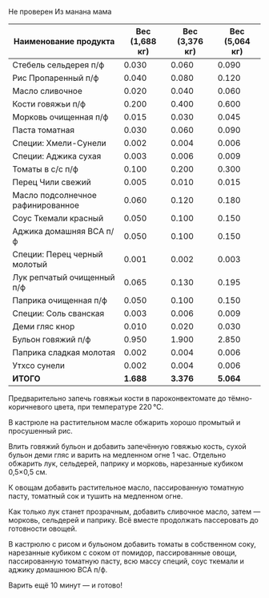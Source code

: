 Не проверен
Из манана мама

| Наименование продукта              | Вес (1,688 кг) | Вес (3,376 кг) | Вес (5,064 кг) |
|-----------------------------------|----------------|----------------|----------------|
| Стебель сельдерея п/ф             | 0.030          | 0.060          | 0.090          |
| Рис Пропаренный п/ф               | 0.040          | 0.080          | 0.120          |
| Масло сливочное                   | 0.020          | 0.040          | 0.060          |
| Кости говяжьи п/ф                 | 0.200          | 0.400          | 0.600          |
| Морковь очищенная п/ф             | 0.015          | 0.030          | 0.045          |
| Паста томатная                    | 0.030          | 0.060          | 0.090          |
| Специи: Хмели-Сунели              | 0.002          | 0.004          | 0.006          |
| Специи: Аджика сухая              | 0.003          | 0.006          | 0.009          |
| Томаты в с/с п/ф                  | 0.100          | 0.200          | 0.300          |
| Перец Чили свежий                 | 0.005          | 0.010          | 0.015          |
| Масло подсолнечное рафинированное| 0.060          | 0.120          | 0.180          |
| Соус Ткемали красный              | 0.050          | 0.100          | 0.150          |
| Аджика домашняя ВСА п/ф           | 0.050          | 0.100          | 0.150          |
| Специи: Перец черный молотый      | 0.001          | 0.002          | 0.003          |
| Лук репчатый очищенный п/ф        | 0.065          | 0.130          | 0.195          |
| Паприка очищенная п/ф             | 0.050          | 0.100          | 0.150          |
| Специи: Соль сванская             | 0.003          | 0.006          | 0.009          |
| Деми гляс кнор                    | 0.010          | 0.020          | 0.030          |
| Бульон говяжий п/ф                | 0.950          | 1.900          | 2.850          |
| Паприка сладкая молотая           | 0.002          | 0.004          | 0.006          |
| Утхсо сунели                      | 0.002          | 0.004          | 0.006          |
| **ИТОГО**                         | **1.688**      | **3.376**      | **5.064**      |


Предварительно запечь говяжьи кости в пароконвектомате до тёмно-коричневого цвета, при температуре 220 °C.

В кастрюле на растительном масле обжарить хорошо промытый и просушенный рис.

Влить говяжий бульон и добавить запечённую говяжью кость, сухой бульон деми гляс и варить на медленном огне 1 час. Отдельно обжарить лук, сельдерей, паприку и морковь, нарезанные кубиком 0,5×0,5 см.

К овощам добавить растительное масло, пассированную томатную пасту, томатный сок и тушить на медленном огне.

Как только лук станет прозрачным, добавить сливочное масло, затем — морковь, сельдерей и паприку. Всё вместе продолжать пассеровать до готовности овощей.

В кастрюлю с рисом и бульоном добавить томаты в собственном соку, нарезанные кубиком с соком от помидор, пассированные овощи, пассированную томатную пасту, всю массу специй, соус ткемали и аджику домашнюю ВСА п/ф.

Варить ещё 10 минут — и готово!